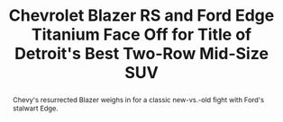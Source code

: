 ---
category: news
title: Chevrolet Blazer RS and Ford Edge Titanium Face Off for Title of Detroit's Best Two-Row Mid-Size SUV
abstract: Chevy's resurrected Blazer weighs in for a classic new-vs.-old fight with Ford's stalwart Edge.
publishedDateTime: 2019-03-05T21:48:06Z
sourceUrl: https://www.msn.com/en-us/autos/autos-suvs/chevrolet-blazer-rs-and-ford-edge-titanium-face-off-for-title-of-detroit-s-best-two-row-mid-size-suv/ar-BBUpVam?
type: article

provider:
  name: Car and Driver
  id: V_BBieniE_global
tags:
  - Autos

images: 
  - url: assets/images/2019/3/Chevrolet-Blazer-RS-and-Ford-Edge-Titanium-Face-Off-for-Title-of-Detroit's-Best-Two-Row-Mid-Size-SUV-1.jpg
    width: 1200
    height: 800
    quality: 79
    title: The RS, which slots below the range-topping Premier model and sports unique styling elements and a slightly firmer suspension tune, also gets the more advanced of the Blazer's two available AWD systems with a torque-vectoring rear axle.
    attribution: 
    focalRegion:
      x1: 564
      x2: 564
      y1: 400
      y2: 400

---